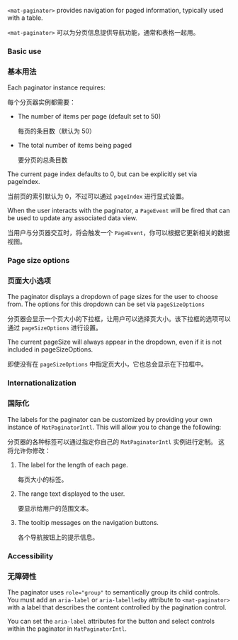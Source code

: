 `<mat-paginator>` provides navigation for paged information, typically used with a table.

`<mat-paginator>` 可以为分页信息提供导航功能，通常和表格一起用。

<!-- example(paginator-overview) -->

### Basic use

### 基本用法

Each paginator instance requires:

每个分页器实例都需要：

* The number of items per page (default set to 50)

  每页的条目数（默认为 50）

* The total number of items being paged

  要分页的总条目数

The current page index defaults to 0, but can be explicitly set via pageIndex.

当前页的索引默认为 0，不过可以通过 `pageIndex` 进行显式设置。

When the user interacts with the paginator, a `PageEvent` will be fired that can be used to update
any associated data view.

当用户与分页器交互时，将会触发一个 `PageEvent`，你可以根据它更新相关的数据视图。

### Page size options

### 页面大小选项

The paginator displays a dropdown of page sizes for the user to choose from. The options for this
dropdown can be set via `pageSizeOptions`

分页器会显示一个页大小的下拉框，让用户可以选择页大小。该下拉框的选项可以通过 `pageSizeOptions` 进行设置。

The current pageSize will always appear in the dropdown, even if it is not included in pageSizeOptions.

即使没有在 `pageSizeOptions` 中指定页大小，它也总会显示在下拉框中。

### Internationalization

### 国际化

The labels for the paginator can be customized by providing your own instance of `MatPaginatorIntl`.
This will allow you to change the following:

分页器的各种标签可以通过指定你自己的 `MatPaginatorIntl` 实例进行定制。
这将允许你修改：

1. The label for the length of each page.

   每页大小的标签。
2. The range text displayed to the user.

   要显示给用户的范围文本。
3. The tooltip messages on the navigation buttons.

   各个导航按钮上的提示信息。

### Accessibility

### 无障碍性

The paginator uses `role="group"` to semantically group its child controls. You must add an
`aria-label` or `aria-labelledby` attribute to `<mat-paginator>` with a label that describes
the content controlled by the pagination control.

You can set the `aria-label` attributes for the button and select controls within the paginator in 
`MatPaginatorIntl`.
